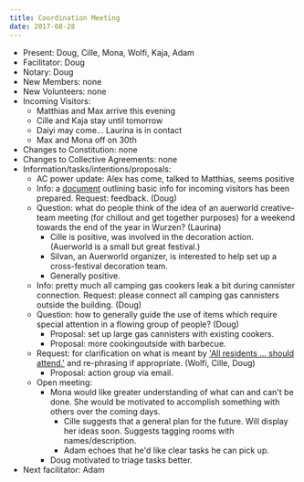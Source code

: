 ```yaml
---
title: Coordination Meeting
date: 2017-08-28
---
```

- Present: Doug, Cille, Mona, Wolfi, Kaja, Adam
- Facilitator: Doug
- Notary: Doug
- New Members: none
- New Volunteers: none
- Incoming Visitors: 
    - Matthias and Max arrive this evening
    - Cille and Kaja stay until tomorrow
    - Daiyi may come... Laurina is in contact
    - Max and Mona off on 30th
- Changes to Constitution: none
- Changes to Collective Agreements: none
- Information/tasks/intentions/proposals: 
    - AC power update: Alex has come, talked to Matthias, seems positive
    - Info: a [document](https://github.com/kanthaus/kanthaus/blob/master/visiting.md) outlining basic info for incoming visitors has been prepared. Request: feedback. (Doug)
    - Question: what do people think of the idea of an auerworld creative-team meeting (for chillout and get together purposes) for a weekend towards the end of the year in Wurzen? (Laurina) 
        - Cille is positive, was involved in the decoration action. (Auerworld is a small but great festival.)
        - Silvan, an Auerworld organizer, is interested to help set up a cross-festival decoration team.
        - Generally positive.
    - Info: pretty much all camping gas cookers leak a bit during cannister connection. Request: please connect all camping gas cannisters outside the building. (Doug)
    - Question: how to generally guide the use of items which require special attention in a flowing group of people? (Doug) 
        - Proposal: set up large gas cannisters with existing cookers.
        - Proposal: more cookingoutside with barbecue.
    - Request: for clarification on what is meant by ['All residents ... should attend.'](https://github.com/kanthaus/kanthaus/blob/master/collectiveAgreements.md) and re-phrasing if appropriate. (Wolfi, Cille, Doug) 
        - Proposal: action group via email.
    - Open meeting: 
        - Mona would like greater understanding of what can and can't be done. She would be motivated to accomplish something with others over the coming days. 
            - Cille suggests that a general plan for the future. Will display her ideas soon. Suggests tagging rooms with names/description.
            - Adam echoes that he'd like clear tasks he can pick up.
        - Doug motivated to triage tasks better.
- Next facilitator: Adam